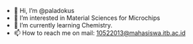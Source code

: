 - 👋 Hi, I’m @paladokus
- 👀 I’m interested in Material Sciences for Microchips
- 🌱 I’m currently learning Chemistry.
- 📫 How to reach me on mail: 10522013@mahasiswa.itb.ac.id

<!---
ajokeren/ajokeren is a ✨ special ✨ repository because its `README.md` (this file) appears on your GitHub profile.
You can click the Preview link to take a look at your changes.
--->
